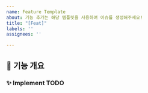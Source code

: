 ```yaml
---
name: Feature Template
about: 기능 추가는 해당 템플릿을 사용하여 이슈를 생성해주세요!
title: "[Feat]"
labels: ''
assignees: ''

---
```


<!-- 
    Issue 제목은 다음과 같은 형식으로 작성합니다.

    [domain] title
    ex) [Post] 게시글 작성 기능 구현
-->

## 🚀 기능 개요

<!-- 기능을 간단하게 설명해주세요. -->

### ✨ Implement TODO
<!--
진행할 작업 목록을 아래와 같이 작성해주세요.
커밋 단위라고 생각해주시면 됩니다.
- [ ] 기능 구현 1
- [ ] 기능 구현 2
 -->
